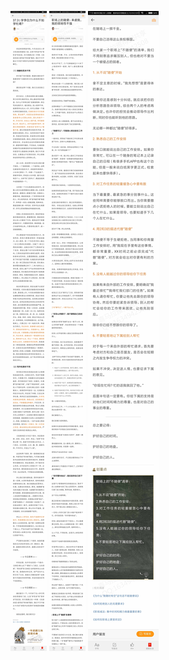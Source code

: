 ![](../../images/2017年12月/XY1206学李白为什么不如学杜甫？.jpg)
![](../../images/2017年12月/XY1206职场上的随便：来虐我，我的领地性不强.jpg)
![](../../images/2017年12月/XY1206职场上的随便：来虐我，我的领地性不强2.jpg)
